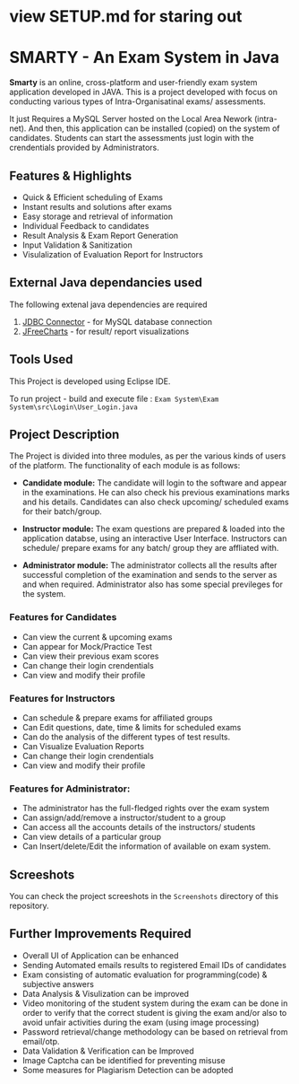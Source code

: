 # view SETUP.md for staring out


# SMARTY - An Exam System in Java

__Smarty__ is an online, cross-platform and user-friendly exam system application developed in JAVA.
This is a project developed with focus on conducting various types of Intra-Organisatinal exams/ assessments.

It just Requires a MySQL Server hosted on the Local Area Nework (intra-net). And then, this application can be installed (copied) on the system of candidates. Students can start the assessments just login with the crendentials provided by Administrators. 

## Features & Highlights

* Quick & Efficient scheduling of Exams
* Instant results and solutions after exams
* Easy storage and retrieval of information 
* Individual Feedback to candidates
* Result Analysis & Exam Report Generation
* Input Validation & Sanitization
* Visulalization of Evaluation Report for Instructors

## External Java dependancies used

The following extenal java dependencies are required
1. [JDBC Connector](https://dev.mysql.com/downloads/connector/j/5.1.html) - for MySQL database connection
2. [JFreeCharts](http://www.jfree.org/jfreechart/) - for result/ report visualizations 

## Tools Used

This Project is developed using Eclipse IDE.

To run project - build and execute file : `Exam System\Exam System\src\Login\User_Login.java`

## Project Description

The Project is divided into three modules, as per the various kinds of users of the platform. The functionality of each module is as follows:

* __Candidate module:__ The candidate will login to the software and appear in the examinations. He can also check his previous examinations marks and his details. Candidates can also check upcoming/ scheduled exams for their batch/group.


* __Instructor module:__ The exam questions are prepared & loaded into the application databse, using an interactive User Interface. Instructors can schedule/ prepare exams for any batch/ group they are affliated with.

* __Administrator module:__ The administrator collects all the results after successful completion of the examination and sends to the server as and when required. Administrator also has some special previleges for the system.

### Features for Candidates

* Can view the current & upcoming exams
* Can appear for Mock/Practice Test
* Can view their previous exam scores
* Can change their login crendentials
* Can view and modify their profile

### Features for Instructors

* Can schedule & prepare exams for affiliated groups
* Can Edit questions, date, time & limits for scheduled exams  
* Can do the analysis of the different types of test results.
* Can Visualize Evaluation Reports
* Can change their login crendentials
* Can view and modify their profile

### Features for Administrator: 

* The administrator has the full-fledged rights over the exam system
* Can assign/add/remove a instructor/student to a group
* Can access all the accounts details of the instructors/ students
* Can view details of a particular group
* Can Insert/delete/Edit the information of available on exam system.

## Screeshots

You can check the project screeshots in the `Screenshots` directory of this repository.

## Further Improvements Required

* Overall UI of Application can be enhanced
* Sending Automated emails results to registered Email IDs of candidates
* Exam consisting of automatic evaluation for programming(code) & subjective answers
* Data Analysis & Visulization can be improved
* Video monitoring of the student system during the exam can be done in order to verify that the correct student is giving the exam and/or also to avoid unfair activities during the exam (using image processing)
* Password retrieval/change methodology can be based on retrieval from email/otp.
* Data Validation & Verification can be Improved 
* Image Captcha can be identified for preventing misuse
* Some measures for Plagiarism Detection can be adopted